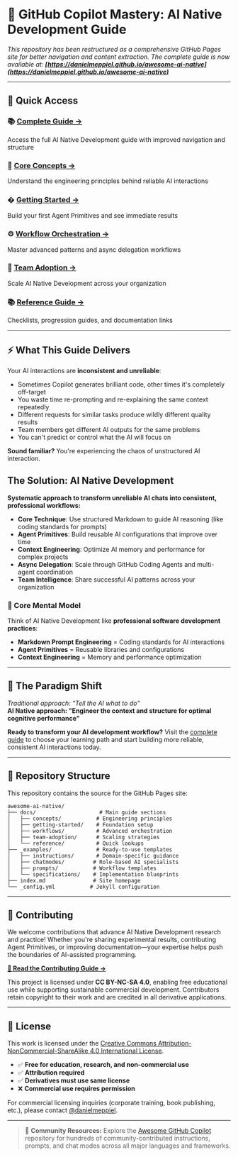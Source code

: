 # 🎯 GitHub Copilot Mastery: AI Native Development Guide

*This repository has been restructured as a comprehensive GitHub Pages site for better navigation and content extraction. The complete guide is now available at: **[https://danielmeppiel.github.io/awesome-ai-native](https://danielmeppiel.github.io/awesome-ai-native)***

---

## 🚀 Quick Access

### 📚 **[Complete Guide →](https://danielmeppiel.github.io/awesome-ai-native)**
Access the full AI Native Development guide with improved navigation and structure

### 🧠 **[Core Concepts →](https://danielmeppiel.github.io/awesome-ai-native/docs/concepts/)**  
Understand the engineering principles behind reliable AI interactions

### �️ **[Getting Started →](https://danielmeppiel.github.io/awesome-ai-native/docs/getting-started/)**
Build your first Agent Primitives and see immediate results

### ⚙️ **[Workflow Orchestration →](https://danielmeppiel.github.io/awesome-ai-native/docs/workflows/)**
Master advanced patterns and async delegation workflows

### 👥 **[Team Adoption →](https://danielmeppiel.github.io/awesome-ai-native/docs/team-adoption/)**
Scale AI Native Development across your organization

### 📚 **[Reference Guide →](https://danielmeppiel.github.io/awesome-ai-native/docs/reference/)**
Checklists, progression guides, and documentation links

---

## ⚡ What This Guide Delivers

Your AI interactions are **inconsistent and unreliable**:
- Sometimes Copilot generates brilliant code, other times it's completely off-target
- You waste time re-prompting and re-explaining the same context repeatedly  
- Different requests for similar tasks produce wildly different quality results
- Team members get different AI outputs for the same problems
- You can't predict or control what the AI will focus on

**Sound familiar?** You're experiencing the chaos of unstructured AI interaction.

## The Solution: AI Native Development

**Systematic approach to transform unreliable AI chats into consistent, professional workflows:**

- **Core Technique**: Use structured Markdown to guide AI reasoning (like coding standards for prompts)
- **Agent Primitives**: Build reusable AI configurations that improve over time  
- **Context Engineering**: Optimize AI memory and performance for complex projects
- **Async Delegation**: Scale through GitHub Coding Agents and multi-agent coordination
- **Team Intelligence**: Share successful AI patterns across your organization

### 🧠 Core Mental Model

Think of AI Native Development like **professional software development practices**:
- **Markdown Prompt Engineering** = Coding standards for AI interactions
- **Agent Primitives** = Reusable libraries and configurations  
- **Context Engineering** = Memory and performance optimization

---

## 🎯 The Paradigm Shift

*Traditional approach: "Tell the AI what to do"*  
**AI Native approach: "Engineer the context and structure for optimal cognitive performance"**

**Ready to transform your AI development workflow?** Visit the [complete guide](https://danielmeppiel.github.io/awesome-ai-native) to choose your learning path and start building more reliable, consistent AI interactions today.

---

## 📖 Repository Structure

This repository contains the source for the GitHub Pages site:

```
awesome-ai-native/
├── docs/                    # Main guide sections
│   ├── concepts/           # Engineering principles  
│   ├── getting-started/    # Foundation setup
│   ├── workflows/          # Advanced orchestration
│   ├── team-adoption/      # Scaling strategies
│   └── reference/          # Quick lookups
├── _examples/              # Ready-to-use templates
│   ├── instructions/       # Domain-specific guidance
│   ├── chatmodes/         # Role-based AI specialists  
│   ├── prompts/           # Workflow templates
│   └── specifications/    # Implementation blueprints
├── index.md               # Site homepage
└── _config.yml           # Jekyll configuration
```

---

## 🤝 Contributing

We welcome contributions that advance AI Native Development research and practice! Whether you're sharing experimental results, contributing Agent Primitives, or improving documentation—your expertise helps push the boundaries of AI-assisted programming.

**[📖 Read the Contributing Guide →](CONTRIBUTING.md)**

This project is licensed under **CC BY-NC-SA 4.0**, enabling free educational use while supporting sustainable commercial development. Contributors retain copyright to their work and are credited in all derivative applications.

---

## 📄 License

This work is licensed under the [Creative Commons Attribution-NonCommercial-ShareAlike 4.0 International License](LICENSE).

- ✅ **Free for education, research, and non-commercial use**
- ✅ **Attribution required**  
- ✅ **Derivatives must use same license**
- ❌ **Commercial use requires permission**

For commercial licensing inquiries (corporate training, book publishing, etc.), please contact [@danielmeppiel](https://github.com/danielmeppiel).

---

> 🌟 **Community Resources:** Explore the [Awesome GitHub Copilot](https://github.com/github/awesome-copilot) repository for hundreds of community-contributed instructions, prompts, and chat modes across all major languages and frameworks.


